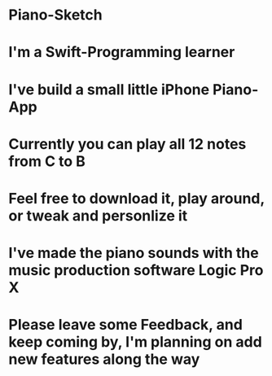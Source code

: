 # Piano-Sketch
# 
# I'm a Swift-Programming learner
#
# I've build a small little iPhone Piano-App 
# 
# Currently you can play all 12 notes from C to B
# 
# Feel free to download it, play around, or tweak and personlize it
#
# I've made the piano sounds with the music production software Logic Pro X
#
# Please leave some Feedback, and keep coming by, I'm planning on add new features along the way
